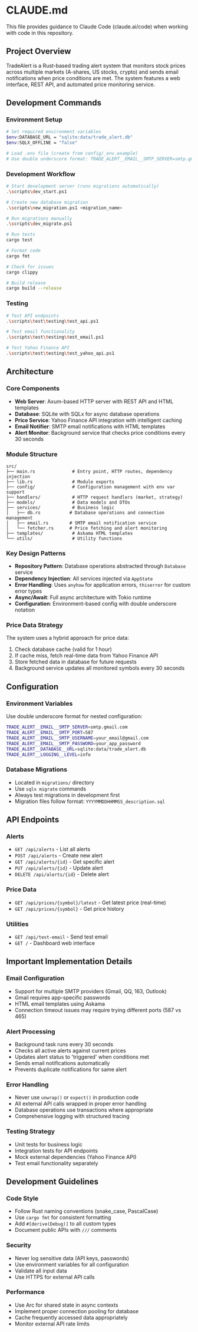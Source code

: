 # CLAUDE.md

This file provides guidance to Claude Code (claude.ai/code) when working with code in this repository.

## Project Overview

TradeAlert is a Rust-based trading alert system that monitors stock prices across multiple markets (A-shares, US stocks, crypto) and sends email notifications when price conditions are met. The system features a web interface, REST API, and automated price monitoring service.

## Development Commands

### Environment Setup
```bash
# Set required environment variables
$env:DATABASE_URL = "sqlite:data/trade_alert.db"
$env:SQLX_OFFLINE = "false"

# Load .env file (create from config/_env.example)
# Use double underscore format: TRADE_ALERT__EMAIL__SMTP_SERVER=smtp.gmail.com
```

### Development Workflow
```bash
# Start development server (runs migrations automatically)
.\scripts\dev_start.ps1

# Create new database migration
.\scripts\new_migration.ps1 <migration_name>

# Run migrations manually
.\scripts\dev_migrate.ps1

# Run tests
cargo test

# Format code
cargo fmt

# Check for issues
cargo clippy

# Build release
cargo build --release
```

### Testing
```bash
# Test API endpoints
.\scripts\test\testing\test_api.ps1

# Test email functionality 
.\scripts\test\testing\test_email.ps1

# Test Yahoo Finance API
.\scripts\test\testing\test_yahoo_api.ps1
```

## Architecture

### Core Components
- **Web Server**: Axum-based HTTP server with REST API and HTML templates
- **Database**: SQLite with SQLx for async database operations
- **Price Service**: Yahoo Finance API integration with intelligent caching
- **Email Notifier**: SMTP email notifications with HTML templates
- **Alert Monitor**: Background service that checks price conditions every 30 seconds

### Module Structure
```
src/
├── main.rs              # Entry point, HTTP routes, dependency injection
├── lib.rs               # Module exports
├── config/              # Configuration management with env var support
├── handlers/            # HTTP request handlers (market, strategy)
├── models/              # Data models and DTOs
├── services/            # Business logic
│   ├── db.rs           # Database operations and connection management
│   ├── email.rs        # SMTP email notification service
│   └── fetcher.rs      # Price fetching and alert monitoring
├── templates/           # Askama HTML templates
└── utils/               # Utility functions
```

### Key Design Patterns
- **Repository Pattern**: Database operations abstracted through `Database` service
- **Dependency Injection**: All services injected via `AppState` 
- **Error Handling**: Uses `anyhow` for application errors, `thiserror` for custom error types
- **Async/Await**: Full async architecture with Tokio runtime
- **Configuration**: Environment-based config with double underscore notation

### Price Data Strategy
The system uses a hybrid approach for price data:
1. Check database cache (valid for 1 hour)
2. If cache miss, fetch real-time data from Yahoo Finance API
3. Store fetched data in database for future requests
4. Background service updates all monitored symbols every 30 seconds

## Configuration

### Environment Variables
Use double underscore format for nested configuration:
```bash
TRADE_ALERT__EMAIL__SMTP_SERVER=smtp.gmail.com
TRADE_ALERT__EMAIL__SMTP_PORT=587
TRADE_ALERT__EMAIL__SMTP_USERNAME=your_email@gmail.com
TRADE_ALERT__EMAIL__SMTP_PASSWORD=your_app_password
TRADE_ALERT__DATABASE__URL=sqlite:data/trade_alert.db
TRADE_ALERT__LOGGING__LEVEL=info
```

### Database Migrations
- Located in `migrations/` directory
- Use `sqlx migrate` commands
- Always test migrations in development first
- Migration files follow format: `YYYYMMDDHHMMSS_description.sql`

## API Endpoints

### Alerts
- `GET /api/alerts` - List all alerts
- `POST /api/alerts` - Create new alert 
- `GET /api/alerts/{id}` - Get specific alert
- `PUT /api/alerts/{id}` - Update alert
- `DELETE /api/alerts/{id}` - Delete alert

### Price Data
- `GET /api/prices/{symbol}/latest` - Get latest price (real-time)
- `GET /api/prices/{symbol}` - Get price history

### Utilities
- `GET /api/test-email` - Send test email
- `GET /` - Dashboard web interface

## Important Implementation Details

### Email Configuration
- Support for multiple SMTP providers (Gmail, QQ, 163, Outlook)
- Gmail requires app-specific passwords
- HTML email templates using Askama
- Connection timeout issues may require trying different ports (587 vs 465)

### Alert Processing
- Background task runs every 30 seconds
- Checks all active alerts against current prices
- Updates alert status to 'triggered' when conditions met
- Sends email notifications automatically
- Prevents duplicate notifications for same alert

### Error Handling
- Never use `unwrap()` or `expect()` in production code
- All external API calls wrapped in proper error handling
- Database operations use transactions where appropriate
- Comprehensive logging with structured tracing

### Testing Strategy
- Unit tests for business logic
- Integration tests for API endpoints
- Mock external dependencies (Yahoo Finance API)
- Test email functionality separately

## Development Guidelines

### Code Style
- Follow Rust naming conventions (snake_case, PascalCase)
- Use `cargo fmt` for consistent formatting
- Add `#[derive(Debug)]` to all custom types
- Document public APIs with `///` comments

### Security
- Never log sensitive data (API keys, passwords)
- Use environment variables for all configuration
- Validate all input data
- Use HTTPS for external API calls

### Performance
- Use Arc<T> for shared state in async contexts
- Implement proper connection pooling for database
- Cache frequently accessed data appropriately
- Monitor external API rate limits